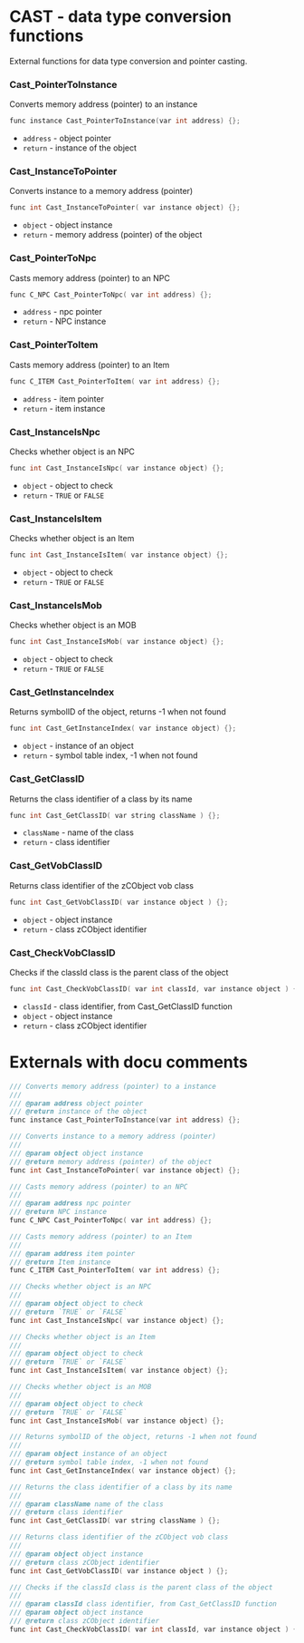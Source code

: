# CAST - data type conversion functions
External functions for data type conversion and pointer casting.

### Cast_PointerToInstance
Converts memory address (pointer) to an instance
```c++
func instance Cast_PointerToInstance(var int address) {};
```

- `address` - object pointer
- `return` - instance of the object

### Cast_InstanceToPointer
Converts instance to a memory address (pointer)
```c++
func int Cast_InstanceToPointer( var instance object) {};
```

- `object` - object instance
- `return` - memory address (pointer) of the object

### Cast_PointerToNpc
Casts memory address (pointer) to an NPC
```c++
func C_NPC Cast_PointerToNpc( var int address) {};
```

- `address` - npc pointer
- `return` - NPC instance

### Cast_PointerToItem
Casts memory address (pointer) to an Item
```c++
func C_ITEM Cast_PointerToItem( var int address) {};
```

- `address` - item pointer
- `return` - item instance

### Cast_InstanceIsNpc
Checks whether object is an NPC
```c++
func int Cast_InstanceIsNpc( var instance object) {};
```

- `object` - object to check
- `return` - `TRUE` or `FALSE`

### Cast_InstanceIsItem
Checks whether object is an Item
```c++
func int Cast_InstanceIsItem( var instance object) {};
```

- `object` - object to check
- `return` - `TRUE` or `FALSE`

### Cast_InstanceIsMob
Checks whether object is an MOB
```c++
func int Cast_InstanceIsMob( var instance object) {};
```

- `object` - object to check
- `return` - `TRUE` or `FALSE`

### Cast_GetInstanceIndex
Returns symbolID of the object, returns -1 when not found
```c++
func int Cast_GetInstanceIndex( var instance object) {};
```

- `object` - instance of an object
- `return` - symbol table index, -1 when not found

### Cast_GetClassID
Returns the class identifier of a class by its name
```c++
func int Cast_GetClassID( var string className ) {};
```

- `className` - name of the class
- `return` - class identifier

### Cast_GetVobClassID
Returns class identifier of the zCObject vob class
```c++
func int Cast_GetVobClassID( var instance object ) {};
```

- `object` - object instance
- `return` - class zCObject identifier

### Cast_CheckVobClassID
Checks if the classId class is the parent class of the object
```c++
func int Cast_CheckVobClassID( var int classId, var instance object ) {};
```

- `classId` - class identifier, from Cast_GetClassID function
- `object` - object instance
- `return` - class zCObject identifier

# Externals with docu comments
```c++
/// Converts memory address (pointer) to a instance
/// 
/// @param address object pointer
/// @return instance of the object
func instance Cast_PointerToInstance(var int address) {};

/// Converts instance to a memory address (pointer)
/// 
/// @param object object instance
/// @return memory address (pointer) of the object
func int Cast_InstanceToPointer( var instance object) {};

/// Casts memory address (pointer) to an NPC
/// 
/// @param address npc pointer
/// @return NPC instance
func C_NPC Cast_PointerToNpc( var int address) {};

/// Casts memory address (pointer) to an Item
/// 
/// @param address item pointer
/// @return Item instance
func C_ITEM Cast_PointerToItem( var int address) {};

/// Checks whether object is an NPC
/// 
/// @param object object to check
/// @return `TRUE` or `FALSE`
func int Cast_InstanceIsNpc( var instance object) {};

/// Checks whether object is an Item
/// 
/// @param object object to check
/// @return `TRUE` or `FALSE`
func int Cast_InstanceIsItem( var instance object) {};

/// Checks whether object is an MOB
/// 
/// @param object object to check
/// @return `TRUE` or `FALSE`
func int Cast_InstanceIsMob( var instance object) {};

/// Returns symbolID of the object, returns -1 when not found
/// 
/// @param object instance of an object
/// @return symbol table index, -1 when not found
func int Cast_GetInstanceIndex( var instance object) {};

/// Returns the class identifier of a class by its name
///
/// @param className name of the class
/// @return class identifier
func int Cast_GetClassID( var string className ) {};

/// Returns class identifier of the zCObject vob class
///
/// @param object object instance
/// @return class zCObject identifier
func int Cast_GetVobClassID( var instance object ) {};

/// Checks if the classId class is the parent class of the object
///
/// @param classId class identifier, from Cast_GetClassID function
/// @param object object instance
/// @return class zCObject identifier
func int Cast_CheckVobClassID( var int classId, var instance object ) {};
```
